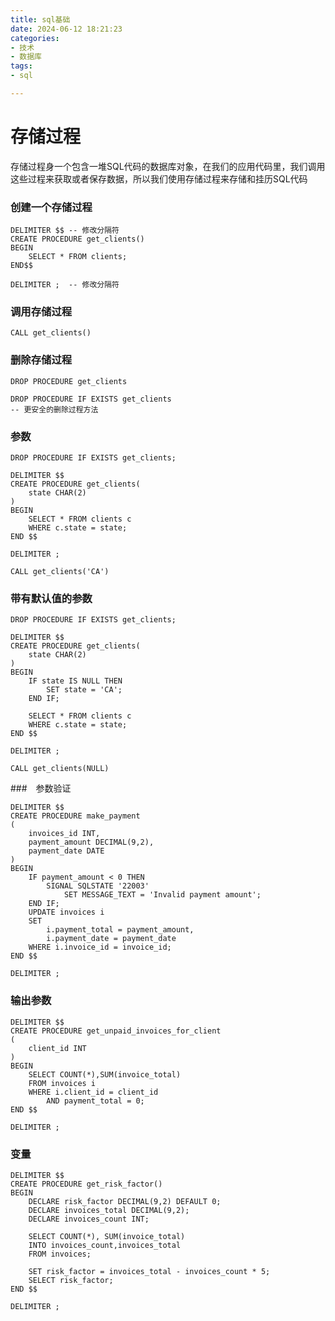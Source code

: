 ```yaml
---
title: sql基础
date: 2024-06-12 18:21:23
categories: 
- 技术
- 数据库
tags:
- sql

---
```








#  存储过程

存储过程身一个包含一堆SQL代码的数据库对象，在我们的应用代码里，我们调用这些过程来获取或者保存数据，所以我们使用存储过程来存储和挂历SQL代码



### 创建一个存储过程

```mysql
DELIMITER $$ -- 修改分隔符
CREATE PROCEDURE get_clients() 
BEGIN
	SELECT * FROM clients;
END$$

DELIMITER ;  -- 修改分隔符
```

 ### 调用存储过程

```mysql
CALL get_clients() 
```

### 删除存储过程

```mysql
DROP PROCEDURE get_clients
```

```mysql
DROP PROCEDURE IF EXISTS get_clients
-- 更安全的删除过程方法
```

### 参数

```mysql
DROP PROCEDURE IF EXISTS get_clients;

DELIMITER $$
CREATE PROCEDURE get_clients(
	state CHAR(2)
)
BEGIN
	SELECT * FROM clients c
    WHERE c.state = state;
END $$

DELIMITER ;
```

```mysql
CALL get_clients('CA')	
```

### 带有默认值的参数

```mysql
DROP PROCEDURE IF EXISTS get_clients;

DELIMITER $$
CREATE PROCEDURE get_clients(
	state CHAR(2)
)
BEGIN
	IF state IS NULL THEN
		SET state = 'CA';
	END IF;
    
	SELECT * FROM clients c
    WHERE c.state = state;
END $$

DELIMITER ;
```

```mysql
CALL get_clients(NULL)
```

###　参数验证

```mysql
DELIMITER $$
CREATE PROCEDURE make_payment
(
	invoices_id INT,
    payment_amount DECIMAL(9,2),
    payment_date DATE
)
BEGIN
	IF payment_amount < 0 THEN 
		SIGNAL SQLSTATE '22003' 
			SET MESSAGE_TEXT = 'Invalid payment amount';
    END IF;
	UPDATE invoices i
    SET 
		i.payment_total = payment_amount,
        i.payment_date = payment_date
	WHERE i.invoice_id = invoice_id;
END $$

DELIMITER ;
```

### 输出参数

```mysql
DELIMITER $$
CREATE PROCEDURE get_unpaid_invoices_for_client
(
	client_id INT
)
BEGIN
	SELECT COUNT(*),SUM(invoice_total)
    FROM invoices i
    WHERE i.client_id = client_id
		AND payment_total = 0;
END $$

DELIMITER ;
```

### 变量

```mysql
DELIMITER $$
CREATE PROCEDURE get_risk_factor()
BEGIN
	DECLARE risk_factor DECIMAL(9,2) DEFAULT 0;
    DECLARE invoices_total DECIMAL(9,2);
    DECLARE invoices_count INT;
    
    SELECT COUNT(*), SUM(invoice_total)
    INTO invoices_count,invoices_total
    FROM invoices;
    
    SET risk_factor = invoices_total - invoices_count * 5;
    SELECT risk_factor;
END $$

DELIMITER ;
```

